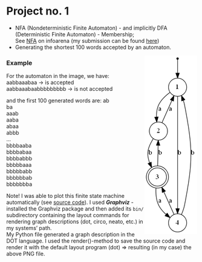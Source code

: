 #  Project no. 1



- NFA (Nondeterministic Finite Automaton) - and implicitly DFA (Deterministic Finite Automaton) - Membership;\
 See [NFA](https://infoarena.ro/problema/nfa) on infoarena (my submission can be found [here](https://infoarena.ro/job_detail/2590331))
- Generating the shortest 100 words accepted by an automaton.

<img align="right" src="draw-finite-state-machine/automaton.gv.png">

### Example
For the automaton in the image, we have:\
aabbaaabaa -> is accepted\
aabbaaabaabbbbbbbbb -> is not accepted

and the first 100 generated words are:
ab\
ba\
aaab\
aaba\
abaa\
abbb\
...\
bbbbaaba\
bbbbabaa\
bbbbabbb\
bbbbbaaa\
bbbbbabb\
bbbbbbab\
bbbbbbba

Note! I was able to plot this finite state machine automatically (see [source code](draw-finite-state-machine/app.py)). I used ***Graphviz*** - installed the Graphviz package and then added its `bin/` subdirectory containing the layout commands for rendering graph descriptions (dot, circo, neato, etc.) in my systems’ path.\
My Python file generated a graph description in the DOT language. I used the render()-method to save the source code and render it with the default layout program (dot) => resulting (in my case) the above PNG file.
